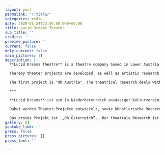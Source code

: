 ```yaml
---
layout: post
permalink: "/:title/"
categories: media
date: 2020-01-24T23:00:00.000+00:00
title: Lucid Dreams Theater
sub_title: ''
credits: ''
preview_picture: ''
current: false
only_current: false
main_pictures: []
description: |-
  **Lucid Dreams Theatre** is a theatre company based in Lower Austria. Lucid Dreams is an art laboratory for experimenting with and researching theatrical practices and related art forms. The focus is on performative creation through the body.

  Thereby theater projects are developed, as well as artistic research in a regional and international context. Theme-specific workshops and projects with different target groups are carried out as part of artistic practice.

  The first project is "Oh Austria". The theatrical research deals with the "identity" of Austria and the term "home" (home, at home, house) and will be realized thanks to the friendly support of Viertelfestival Niederösterreich 2021.

  ***

  **Lucid Dreams** ist ein in Niederösterreich ansässiger Kulturverein, der primär mit Mitteln des Theaters arbeitet und versteht sich als Kunst-Labor zum Experimentieren mit und Erforschen von theatralen Praxen und artverwandten Kunstformen. Der Fokus liegt auf dem performativen Kreieren durch den Körper als schöpferisches Mittel.

  Dabei werden Theater-Projekte entwickelt, sowie künstlerische Recherchen im regionalen und internationalen Kontext. Themenspezifische Workshops und Projekte mit verschiedenen Zielgruppen werden als Teil der künstlerischen Praxis durchgeführt.

  Das erstes Projekt ist _„Oh Österreich“._ Der theatrale Research ist eine Auseinandersetzung mit der „Identität“ Österreichs und des Begriffes „Home“ (Heimat, zu Hause, Haus) und wird aufgrund der freundlichen Unterstützung des Viertelfestivals Niederösterreich 2021 ermöglicht.
gallery: []
youtube_link: ''
press: false
press_pictures: []
press_text: ''

---
```

